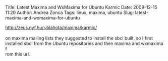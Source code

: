 Title: Latest Maxima and WxMaxima for Ubuntu Karmic
Date: 2009-12-15 11:20
Author: Andrea Zonca
Tags: linux, maxima, ubuntu
Slug: latest-maxima-and-wxmaxima-for-ubuntu

<a href="http://zeus.nyf.hu/~blahota/maxima/karmic/" title="maxima for ubuntu">
 http://zeus.nyf.hu/~blahota/maxima/karmic/
</a>
<br/>
<br/>
on maxima mailing lists they suggested to install the sbcl built, so I first installed sbcl from the Ubuntu repositories and then maxima and wxmaxima f
<br/>
rom this url.
